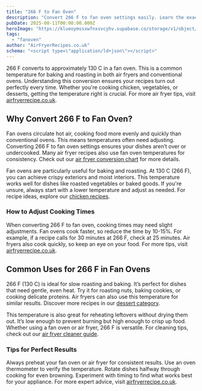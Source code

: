 ```yaml
---
title: "266 F to Fan Oven"
description: "Convert 266 F to fan oven settings easily. Learn the exact temperature conversion for air fryers and fan ovens with our simple guide."
pubDate: 2025-08-11T00:00:00.000Z
heroImage: "https://klueoymssxwfnxsvcyhv.supabase.co/storage/v1/object/public/md/266-f-to-fan-oven-72a43913.png"
tags:
  - "fanoven"
author: "AirFryerRecipes.co.uk"
schema: "<script type=\"application/ld+json\"></script>"
---
```


<p>266 F converts to approximately 130 C in a fan oven. This is a common temperature for baking and roasting in both air fryers and conventional ovens. Understanding this conversion ensures your recipes turn out perfectly every time. Whether you're cooking chicken, vegetables, or desserts, getting the temperature right is crucial. For more air fryer tips, visit <a href=https://www.airfryerrecipe.co.uk>airfryerrecipe.co.uk</a>.</p>

<h2>Why Convert 266 F to Fan Oven?</h2>
<p>Fan ovens circulate hot air, cooking food more evenly and quickly than conventional ovens. This means temperatures often need adjusting. Converting 266 F to fan oven settings ensures your dishes aren’t over or undercooked. Many air fryer recipes also use fan oven temperatures for consistency. Check out our <a href=https://www.airfryerrecipe.co.uk/air-fryer-conversion-chart>air fryer conversion chart</a> for more details.</p>

<p>Fan ovens are particularly useful for baking and roasting. At 130 C (266 F), you can achieve crispy exteriors and moist interiors. This temperature works well for dishes like roasted vegetables or baked goods. If you're unsure, always start with a lower temperature and adjust as needed. For recipe ideas, explore our <a href=https://www.airfryerrecipe.co.uk/recipe-category/chicken>chicken recipes</a>.</p>

<h3>How to Adjust Cooking Times</h3>
<p>When converting 266 F to fan oven, cooking times may need slight adjustments. Fan ovens cook faster, so reduce the time by 10-15%. For example, if a recipe calls for 30 minutes at 266 F, check at 25 minutes. Air fryers also cook quickly, so keep an eye on your food. For more tips, visit <a href=https://www.airfryerrecipe.co.uk>airfryerrecipe.co.uk</a>.</p>

<h2>Common Uses for 266 F in Fan Ovens</h2>
<p>266 F (130 C) is ideal for slow roasting and baking. It’s perfect for dishes that need gentle, even heat. Try it for roasting nuts, baking cookies, or cooking delicate proteins. Air fryers can also use this temperature for similar results. Discover more recipes in our <a href=https://www.airfryerrecipe.co.uk/recipe-category/dessert>dessert category</a>.</p>

<p>This temperature is also great for reheating leftovers without drying them out. It’s low enough to prevent burning but high enough to crisp up food. Whether using a fan oven or air fryer, 266 F is versatile. For cleaning tips, check out our <a href=https://www.airfryerrecipe.co.uk/air-fryer-cleaner>air fryer cleaner guide</a>.</p>

<h3>Tips for Perfect Results</h3>
<p>Always preheat your fan oven or air fryer for consistent results. Use an oven thermometer to verify the temperature. Rotate dishes halfway through cooking for even browning. Experiment with timing to find what works best for your appliance. For more expert advice, visit <a href=https://www.airfryerrecipe.co.uk>airfryerrecipe.co.uk</a>.</p>